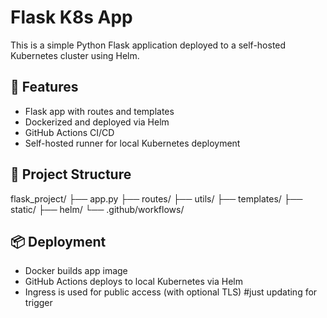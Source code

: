 # Flask K8s App

This is a simple Python Flask application deployed to a self-hosted Kubernetes cluster using Helm.

## 🔧 Features

- Flask app with routes and templates
- Dockerized and deployed via Helm
- GitHub Actions CI/CD
- Self-hosted runner for local Kubernetes deployment

## 🚀 Project Structure

flask_project/
├── app.py
├── routes/
├── utils/
├── templates/
├── static/
├── helm/
└── .github/workflows/


## 📦 Deployment

- Docker builds app image
- GitHub Actions deploys to local Kubernetes via Helm
- Ingress is used for public access (with optional TLS)
#just updating for trigger
